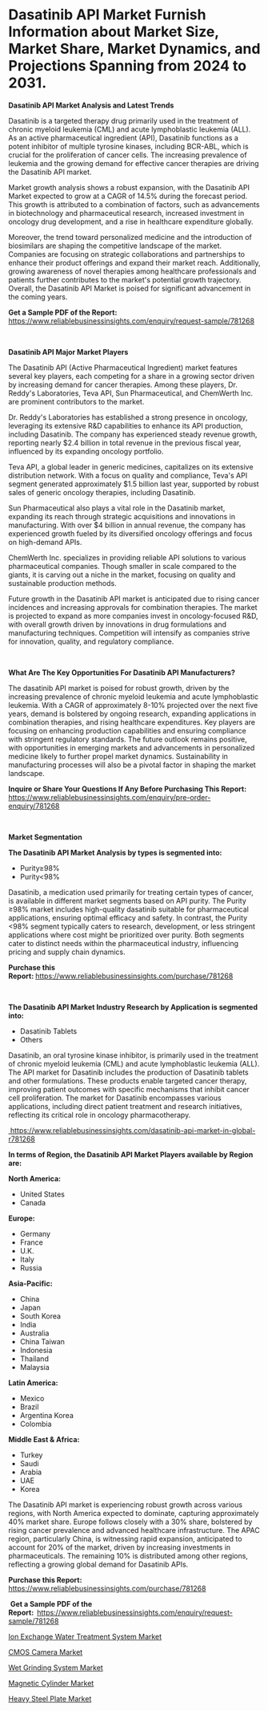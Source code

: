 <p><h1>Dasatinib API Market Furnish Information about Market Size, Market Share, Market Dynamics, and Projections Spanning from 2024 to 2031.</h1></p><p><strong>Dasatinib API Market Analysis and Latest Trends</strong></p>
<p><p>Dasatinib is a targeted therapy drug primarily used in the treatment of chronic myeloid leukemia (CML) and acute lymphoblastic leukemia (ALL). As an active pharmaceutical ingredient (API), Dasatinib functions as a potent inhibitor of multiple tyrosine kinases, including BCR-ABL, which is crucial for the proliferation of cancer cells. The increasing prevalence of leukemia and the growing demand for effective cancer therapies are driving the Dasatinib API market.</p><p>Market growth analysis shows a robust expansion, with the Dasatinib API Market expected to grow at a CAGR of 14.5% during the forecast period. This growth is attributed to a combination of factors, such as advancements in biotechnology and pharmaceutical research, increased investment in oncology drug development, and a rise in healthcare expenditure globally.</p><p>Moreover, the trend toward personalized medicine and the introduction of biosimilars are shaping the competitive landscape of the market. Companies are focusing on strategic collaborations and partnerships to enhance their product offerings and expand their market reach. Additionally, growing awareness of novel therapies among healthcare professionals and patients further contributes to the market's potential growth trajectory. Overall, the Dasatinib API Market is poised for significant advancement in the coming years.</p></p>
<p><strong>Get a Sample PDF of the Report:&nbsp;</strong> <a href="https://www.reliablebusinessinsights.com/enquiry/request-sample/781268?utm_campaign=57&utm_medium=2&utm_source=Github&utm_content=ia&utm_term=19102024&utm_id=dasatinib-api">https://www.reliablebusinessinsights.com/enquiry/request-sample/781268</a></p>
<p>&nbsp;</p>
<p><strong>Dasatinib API Major Market Players</strong></p>
<p><p>The Dasatinib API (Active Pharmaceutical Ingredient) market features several key players, each competing for a share in a growing sector driven by increasing demand for cancer therapies. Among these players, Dr. Reddy's Laboratories, Teva API, Sun Pharmaceutical, and ChemWerth Inc. are prominent contributors to the market.</p><p>Dr. Reddy's Laboratories has established a strong presence in oncology, leveraging its extensive R&D capabilities to enhance its API production, including Dasatinib. The company has experienced steady revenue growth, reporting nearly $2.4 billion in total revenue in the previous fiscal year, influenced by its expanding oncology portfolio.</p><p>Teva API, a global leader in generic medicines, capitalizes on its extensive distribution network. With a focus on quality and compliance, Teva's API segment generated approximately $1.5 billion last year, supported by robust sales of generic oncology therapies, including Dasatinib.</p><p>Sun Pharmaceutical also plays a vital role in the Dasatinib market, expanding its reach through strategic acquisitions and innovations in manufacturing. With over $4 billion in annual revenue, the company has experienced growth fueled by its diversified oncology offerings and focus on high-demand APIs.</p><p>ChemWerth Inc. specializes in providing reliable API solutions to various pharmaceutical companies. Though smaller in scale compared to the giants, it is carving out a niche in the market, focusing on quality and sustainable production methods.</p><p>Future growth in the Dasatinib API market is anticipated due to rising cancer incidences and increasing approvals for combination therapies. The market is projected to expand as more companies invest in oncology-focused R&D, with overall growth driven by innovations in drug formulations and manufacturing techniques. Competition will intensify as companies strive for innovation, quality, and regulatory compliance.</p></p>
<p>&nbsp;</p>
<p><strong>What Are The Key Opportunities For Dasatinib API Manufacturers?</strong></p>
<p><p>The dasatinib API market is poised for robust growth, driven by the increasing prevalence of chronic myeloid leukemia and acute lymphoblastic leukemia. With a CAGR of approximately 8-10% projected over the next five years, demand is bolstered by ongoing research, expanding applications in combination therapies, and rising healthcare expenditures. Key players are focusing on enhancing production capabilities and ensuring compliance with stringent regulatory standards. The future outlook remains positive, with opportunities in emerging markets and advancements in personalized medicine likely to further propel market dynamics. Sustainability in manufacturing processes will also be a pivotal factor in shaping the market landscape.</p></p>
<p><strong>Inquire or Share Your Questions If Any Before Purchasing This Report:</strong> <a href="https://www.reliablebusinessinsights.com/enquiry/pre-order-enquiry/781268?utm_campaign=57&utm_medium=2&utm_source=Github&utm_content=ia&utm_term=19102024&utm_id=dasatinib-api">https://www.reliablebusinessinsights.com/enquiry/pre-order-enquiry/781268</a></p>
<p>&nbsp;</p>
<p><strong>Market Segmentation</strong></p>
<p><strong>The Dasatinib API Market Analysis by types is segmented into:</strong></p>
<p><ul><li>Purity≥98%</li><li>Purity<98%</li></ul></p>
<p><p>Dasatinib, a medication used primarily for treating certain types of cancer, is available in different market segments based on API purity. The Purity ≥98% market includes high-quality dasatinib suitable for pharmaceutical applications, ensuring optimal efficacy and safety. In contrast, the Purity <98% segment typically caters to research, development, or less stringent applications where cost might be prioritized over purity. Both segments cater to distinct needs within the pharmaceutical industry, influencing pricing and supply chain dynamics.</p></p>
<p><strong>Purchase this Report:&nbsp;</strong><a href="https://www.reliablebusinessinsights.com/purchase/781268?utm_campaign=57&utm_medium=2&utm_source=Github&utm_content=ia&utm_term=19102024&utm_id=dasatinib-api">https://www.reliablebusinessinsights.com/purchase/781268</a></p>
<p>&nbsp;</p>
<p><strong>The Dasatinib API Market Industry Research by Application is segmented into:</strong></p>
<p><ul><li>Dasatinib Tablets</li><li>Others</li></ul></p>
<p><p>Dasatinib, an oral tyrosine kinase inhibitor, is primarily used in the treatment of chronic myeloid leukemia (CML) and acute lymphoblastic leukemia (ALL). The API market for Dasatinib includes the production of Dasatinib tablets and other formulations. These products enable targeted cancer therapy, improving patient outcomes with specific mechanisms that inhibit cancer cell proliferation. The market for Dasatinib encompasses various applications, including direct patient treatment and research initiatives, reflecting its critical role in oncology pharmacotherapy.</p></p>
<p><a href="https://www.reliablebusinessinsights.com/dasatinib-api-market-in-global-r781268?utm_campaign=57&utm_medium=2&utm_source=Github&utm_content=ia&utm_term=19102024&utm_id=dasatinib-api">&nbsp;https://www.reliablebusinessinsights.com/dasatinib-api-market-in-global-r781268</a></p>
<p><strong>In terms of Region, the Dasatinib API Market Players available by Region are:</strong></p>
<p>
    <p> <strong> North America: </strong>
        <ul>
            <li>United States</li>
            <li>Canada</li>
        </ul>
        </p> 
    <p> <strong> Europe: </strong>
        <ul>
            <li>Germany</li>
            <li>France</li>
            <li>U.K.</li>
            <li>Italy</li>
            <li>Russia</li>
        </ul>
        </p> 
    <p> <strong> Asia-Pacific: </strong>
        <ul>
            <li>China</li>
            <li>Japan</li>
            <li>South Korea</li>
            <li>India</li>
            <li>Australia</li>
            <li>China Taiwan</li>
            <li>Indonesia</li>
            <li>Thailand</li>
            <li>Malaysia</li>
        </ul>
        </p> 
    <p> <strong> Latin America: </strong>
        <ul>
            <li>Mexico</li>
            <li>Brazil</li>
            <li>Argentina Korea</li>
            <li>Colombia</li>
        </ul>
        </p> 
    <p> <strong> Middle East & Africa: </strong>
        <ul>
            <li>Turkey</li>
            <li>Saudi</li>
            <li>Arabia</li>
            <li>UAE</li>
            <li>Korea</li>
        </ul>
    </p>
    </p>
<p><p>The Dasatinib API market is experiencing robust growth across various regions, with North America expected to dominate, capturing approximately 40% market share. Europe follows closely with a 30% share, bolstered by rising cancer prevalence and advanced healthcare infrastructure. The APAC region, particularly China, is witnessing rapid expansion, anticipated to account for 20% of the market, driven by increasing investments in pharmaceuticals. The remaining 10% is distributed among other regions, reflecting a growing global demand for Dasatinib APIs.</p></p>
<p><strong>Purchase this Report: </strong><a href="https://www.reliablebusinessinsights.com/purchase/781268?utm_campaign=57&utm_medium=2&utm_source=Github&utm_content=ia&utm_term=19102024&utm_id=dasatinib-api">https://www.reliablebusinessinsights.com/purchase/781268</a></p>
<p>&nbsp;<strong>Get a Sample PDF of the Report:&nbsp;&nbsp;</strong><a href="https://www.reliablebusinessinsights.com/enquiry/request-sample/781268?utm_campaign=57&utm_medium=2&utm_source=Github&utm_content=ia&utm_term=19102024&utm_id=dasatinib-api">https://www.reliablebusinessinsights.com/enquiry/request-sample/781268</a></p>
<p><strong></strong></p>
<p><p><a href="https://github.com/tenoreduwagley4rt/Market-Research-Report-List-1/blob/main/ion-exchange-water-treatment-system-market.md?utm_campaign=57&utm_medium=2&utm_source=Github&utm_content=ia&utm_term=19102024&utm_id=dasatinib-api">Ion Exchange Water Treatment System Market</a></p><p><a href="https://issuu.com/reportprime-2/docs/cmos-camera-market-size-2030.pptx_08b22d14ba797b?utm_campaign=57&utm_medium=2&utm_source=Github&utm_content=ia&utm_term=19102024&utm_id=dasatinib-api">CMOS Camera Market</a></p><p><a href="https://github.com/diedrer4btm/Market-Research-Report-List-1/blob/main/wet-grinding-system-market.md?utm_campaign=57&utm_medium=2&utm_source=Github&utm_content=ia&utm_term=19102024&utm_id=dasatinib-api">Wet Grinding System Market</a></p><p><a href="https://issuu.com/reportprime-2/docs/magnetic-cylinder-market-size-2030._aabe40864ee2fd?utm_campaign=57&utm_medium=2&utm_source=Github&utm_content=ia&utm_term=19102024&utm_id=dasatinib-api">Magnetic Cylinder Market</a></p><p><a href="https://www.linkedin.com/pulse/decoding-heavy-steel-plate-industry-dynamics-strategic-imperatives-yfh7f?utm_campaign=57&utm_medium=2&utm_source=Github&utm_content=ia&utm_term=19102024&utm_id=dasatinib-api">Heavy Steel Plate Market</a></p></p>